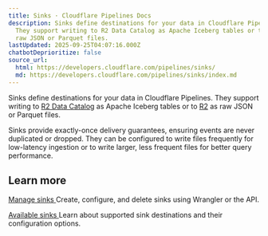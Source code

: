 ```yaml
---
title: Sinks · Cloudflare Pipelines Docs
description: Sinks define destinations for your data in Cloudflare Pipelines.
  They support writing to R2 Data Catalog as Apache Iceberg tables or to R2 as
  raw JSON or Parquet files.
lastUpdated: 2025-09-25T04:07:16.000Z
chatbotDeprioritize: false
source_url:
  html: https://developers.cloudflare.com/pipelines/sinks/
  md: https://developers.cloudflare.com/pipelines/sinks/index.md
---
```


Sinks define destinations for your data in Cloudflare Pipelines. They support writing to [R2 Data Catalog](https://developers.cloudflare.com/r2/data-catalog/) as Apache Iceberg tables or to [R2](https://developers.cloudflare.com/r2/) as raw JSON or Parquet files.

Sinks provide exactly-once delivery guarantees, ensuring events are never duplicated or dropped. They can be configured to write files frequently for low-latency ingestion or to write larger, less frequent files for better query performance.

## Learn more

[Manage sinks ](https://developers.cloudflare.com/pipelines/sinks/manage-sinks/)Create, configure, and delete sinks using Wrangler or the API.

[Available sinks ](https://developers.cloudflare.com/pipelines/sinks/available-sinks/)Learn about supported sink destinations and their configuration options.
